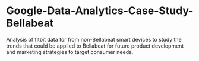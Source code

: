 # Google-Data-Analytics-Case-Study-Bellabeat
Analysis of fitbit data for from non-Bellabeat smart devices to study the trends that could be applied to Bellabeat for future product development and marketing strategies to target consumer needs.

